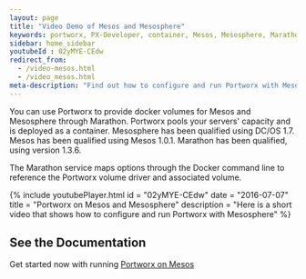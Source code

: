 ```yaml
---
layout: page
title: "Video Demo of Mesos and Mesosphere"
keywords: portworx, PX-Developer, container, Mesos, Mesosphere, Marathon, storage
sidebar: home_sidebar
youtubeId : 02yMYE-CEdw
redirect_from:
  - /video-mesos.html
  - /video_mesos.html
meta-description: "Find out how to configure and run Portworx with Mesosphere. Use Portworx to provide docker volumes for Mesos through Marathon today!"
---
```


You can use Portworx to provide docker volumes for Mesos and Mesosphere through Marathon. Portworx pools your servers' capacity and is deployed as a container. Mesosphere has been qualified using DC/OS 1.7.   Mesos has been qualified using Mesos 1.0.1.   Marathon has been qualified, using version 1.3.6.

The Marathon service maps options through the Docker command line to reference the Portworx volume driver and associated volume.

{%
    include youtubePlayer.html
    id = "02yMYE-CEdw"
    date = "2016-07-07"
    title = "Portworx on Mesos and Mesosphere"
    description = "Here is a short video that shows how to configure and run Portworx with Mesosphere"
%}


## See the Documentation
Get started now with running [Portworx on Mesos](/scheduler/mesosphere-dcos/install.html)

